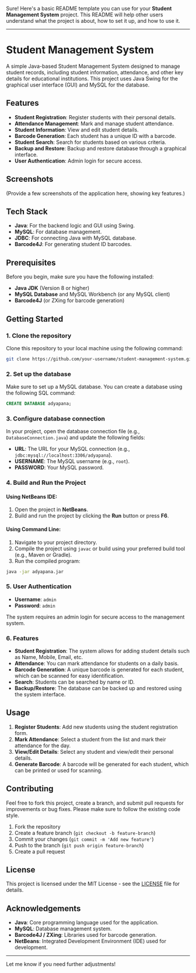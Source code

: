 Sure! Here's a basic README template you can use for your **Student Management System** project. This README will help other users understand what the project is about, how to set it up, and how to use it.

---

# Student Management System

A simple Java-based Student Management System designed to manage student records, including student information, attendance, and other key details for educational institutions. This project uses Java Swing for the graphical user interface (GUI) and MySQL for the database.

## Features
- **Student Registration**: Register students with their personal details.
- **Attendance Management**: Mark and manage student attendance.
- **Student Information**: View and edit student details.
- **Barcode Generation**: Each student has a unique ID with a barcode.
- **Student Search**: Search for students based on various criteria.
- **Backup and Restore**: Backup and restore database through a graphical interface.
- **User Authentication**: Admin login for secure access.

## Screenshots
(Provide a few screenshots of the application here, showing key features.)

## Tech Stack
- **Java**: For the backend logic and GUI using Swing.
- **MySQL**: For database management.
- **JDBC**: For connecting Java with MySQL database.
- **Barcode4J**: For generating student ID barcodes.

## Prerequisites
Before you begin, make sure you have the following installed:

- **Java JDK** (Version 8 or higher)
- **MySQL Database** and MySQL Workbench (or any MySQL client)
- **Barcode4J** (or ZXing for barcode generation)

## Getting Started

### 1. Clone the repository
Clone this repository to your local machine using the following command:

```bash
git clone https://github.com/your-username/student-management-system.git
```

### 2. Set up the database
Make sure to set up a MySQL database. You can create a database using the following SQL command:

```sql
CREATE DATABASE adyapana;
```

### 3. Configure database connection
In your project, open the database connection file (e.g., `DatabaseConnection.java`) and update the following fields:

- **URL**: The URL for your MySQL connection (e.g., `jdbc:mysql://localhost:3306/adyapana`).
- **USERNAME**: The MySQL username (e.g., `root`).
- **PASSWORD**: Your MySQL password.

### 4. Build and Run the Project

#### Using NetBeans IDE:
1. Open the project in **NetBeans**.
2. Build and run the project by clicking the **Run** button or press **F6**.

#### Using Command Line:
1. Navigate to your project directory.
2. Compile the project using `javac` or build using your preferred build tool (e.g., Maven or Gradle).
3. Run the compiled program:
```bash
java -jar adyapana.jar
```

### 5. User Authentication

- **Username**: `admin`
- **Password**: `admin`

The system requires an admin login for secure access to the management system.

### 6. Features
- **Student Registration**: The system allows for adding student details such as Name, Mobile, Email, etc.
- **Attendance**: You can mark attendance for students on a daily basis.
- **Barcode Generation**: A unique barcode is generated for each student, which can be scanned for easy identification.
- **Search**: Students can be searched by name or ID.
- **Backup/Restore**: The database can be backed up and restored using the system interface.

## Usage

1. **Register Students**: Add new students using the student registration form.
2. **Mark Attendance**: Select a student from the list and mark their attendance for the day.
3. **View/Edit Details**: Select any student and view/edit their personal details.
4. **Generate Barcode**: A barcode will be generated for each student, which can be printed or used for scanning.

## Contributing

Feel free to fork this project, create a branch, and submit pull requests for improvements or bug fixes. Please make sure to follow the existing code style.

1. Fork the repository
2. Create a feature branch (`git checkout -b feature-branch`)
3. Commit your changes (`git commit -m 'Add new feature'`)
4. Push to the branch (`git push origin feature-branch`)
5. Create a pull request

## License

This project is licensed under the MIT License - see the [LICENSE](LICENSE) file for details.

## Acknowledgements
- **Java**: Core programming language used for the application.
- **MySQL**: Database management system.
- **Barcode4J / ZXing**: Libraries used for barcode generation.
- **NetBeans**: Integrated Development Environment (IDE) used for development.

---


Let me know if you need further adjustments!
